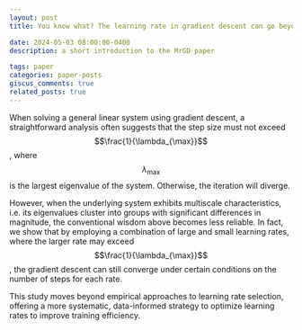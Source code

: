 ```yaml
---
layout: post
title: You know what? The learning rate in gradient descent can go beyond the largest eigenvalue!

date: 2024-05-03 08:00:00-0400
description: a short introduction to the MrGD paper

tags: paper
categories: paper-posts
giscus_comments: true
related_posts: true
---
```

When solving a general linear system using gradient descent, a straightforward analysis often suggests that the step size must not exceed $$\frac{1}{\lambda_{\max}}$$, where $$\lambda_{\max}$$ is the largest eigenvalue of the system. Otherwise, the iteration will diverge.

However, when the underlying system exhibits multiscale characteristics, i.e. its eigenvalues cluster into groups with significant differences in magnitude, the conventional wisdom above becomes less reliable. In fact, we show that by employing a combination of large and small learning rates, where the larger rate may exceed $$\frac{1}{\lambda_{\max}}$$,  the gradient descent can still converge under certain conditions on the number of steps for each rate.

This study moves beyond empirical approaches to learning rate selection, offering a more systematic, data-informed strategy to optimize learning rates to improve training efficiency.